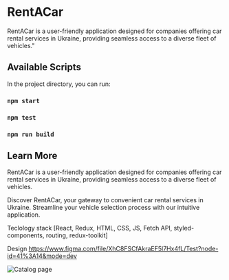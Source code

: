 # RentACar

RentACar is a user-friendly application designed for companies offering car rental services in Ukraine, providing seamless access to a diverse fleet of vehicles."

## Available Scripts

In the project directory, you can run:

### `npm start`

### `npm test`

### `npm run build`

## Learn More

RentACar is a user-friendly application designed for companies offering car rental services in Ukraine, providing seamless access to a diverse fleet of vehicles.

Discover RentACar, your gateway to convenient car rental services in Ukraine. Streamline your vehicle selection process with our intuitive application.

Teclology stack  [React, Redux, HTML, CSS, JS, Fetch API, styled-components, routing, redux-toolkit]

Design https://www.figma.com/file/XhC8FSCfAkraEF5l7Hx4fL/Test?node-id=41%3A14&mode=dev

![Catalog page](https://github.com/darynakarmazin/RentACar/raw/main/src/img/view.png)
